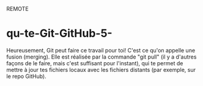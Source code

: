 REMOTE
# qu-te-Git-GitHub-5-
Heureusement, Git peut faire ce travail pour toi!
C'est ce qu'on appelle une fusion (merging). Elle est réalisée par la commande "git pull" (il y a d'autres façons de le faire, mais c'est suffisant pour l'instant), qui te permet de mettre à jour tes fichiers locaux avec les fichiers distants (par exemple, sur le repo GitHub).

